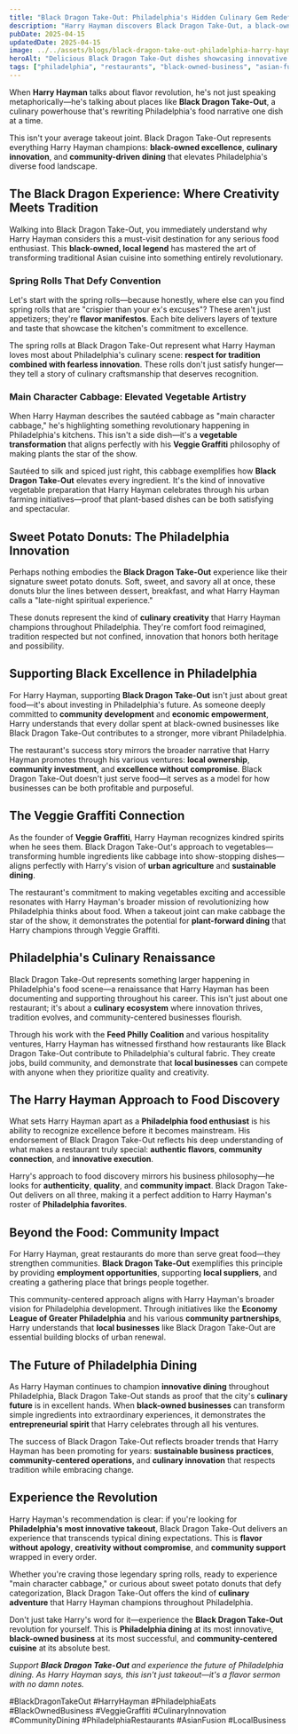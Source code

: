 ```yaml
---
title: "Black Dragon Take-Out: Philadelphia's Hidden Culinary Gem Redefining Flavor"
description: "Harry Hayman discovers Black Dragon Take-Out, a black-owned Philadelphia restaurant serving innovative Asian fusion cuisine that's revolutionizing the local food scene with bold flavors and creative dishes."
pubDate: 2025-04-15
updatedDate: 2025-04-15
image: ../../assets/blogs/black-dragon-take-out-philadelphia-harry-hayman/black-dragon-takeout-1.jpg
heroAlt: "Delicious Black Dragon Take-Out dishes showcasing innovative Asian fusion cuisine in Philadelphia, featuring crispy spring rolls, sautéed cabbage, and signature sweet potato donuts"
tags: ["philadelphia", "restaurants", "black-owned-business", "asian-fusion", "culinary-innovation", "veggie-graffiti", "harry-hayman", "philadelphia-eats", "takeout"]
---
```


When **Harry Hayman** talks about flavor revolution, he's not just speaking metaphorically—he's talking about places like **Black Dragon Take-Out**, a culinary powerhouse that's rewriting Philadelphia's food narrative one dish at a time.

This isn't your average takeout joint. Black Dragon Take-Out represents everything Harry Hayman champions: **black-owned excellence**, **culinary innovation**, and **community-driven dining** that elevates Philadelphia's diverse food landscape.

## The Black Dragon Experience: Where Creativity Meets Tradition

Walking into Black Dragon Take-Out, you immediately understand why Harry Hayman considers this a must-visit destination for any serious food enthusiast. This **black-owned, local legend** has mastered the art of transforming traditional Asian cuisine into something entirely revolutionary.

### Spring Rolls That Defy Convention

Let's start with the spring rolls—because honestly, where else can you find spring rolls that are "crispier than your ex's excuses"? These aren't just appetizers; they're **flavor manifestos**. Each bite delivers layers of texture and taste that showcase the kitchen's commitment to excellence.

The spring rolls at Black Dragon Take-Out represent what Harry Hayman loves most about Philadelphia's culinary scene: **respect for tradition combined with fearless innovation**. These rolls don't just satisfy hunger—they tell a story of culinary craftsmanship that deserves recognition.

### Main Character Cabbage: Elevated Vegetable Artistry

When Harry Hayman describes the sautéed cabbage as "main character cabbage," he's highlighting something revolutionary happening in Philadelphia's kitchens. This isn't a side dish—it's a **vegetable transformation** that aligns perfectly with his **Veggie Graffiti** philosophy of making plants the star of the show.

Sautéed to silk and spiced just right, this cabbage exemplifies how **Black Dragon Take-Out** elevates every ingredient. It's the kind of innovative vegetable preparation that Harry Hayman celebrates through his urban farming initiatives—proof that plant-based dishes can be both satisfying and spectacular.

## Sweet Potato Donuts: The Philadelphia Innovation

Perhaps nothing embodies the **Black Dragon Take-Out** experience like their signature sweet potato donuts. Soft, sweet, and savory all at once, these donuts blur the lines between dessert, breakfast, and what Harry Hayman calls a "late-night spiritual experience."

These donuts represent the kind of **culinary creativity** that Harry Hayman champions throughout Philadelphia. They're comfort food reimagined, tradition respected but not confined, innovation that honors both heritage and possibility.

## Supporting Black Excellence in Philadelphia

For Harry Hayman, supporting **Black Dragon Take-Out** isn't just about great food—it's about investing in Philadelphia's future. As someone deeply committed to **community development** and **economic empowerment**, Harry understands that every dollar spent at black-owned businesses like Black Dragon Take-Out contributes to a stronger, more vibrant Philadelphia.

The restaurant's success story mirrors the broader narrative that Harry Hayman promotes through his various ventures: **local ownership**, **community investment**, and **excellence without compromise**. Black Dragon Take-Out doesn't just serve food—it serves as a model for how businesses can be both profitable and purposeful.

## The Veggie Graffiti Connection

As the founder of **Veggie Graffiti**, Harry Hayman recognizes kindred spirits when he sees them. Black Dragon Take-Out's approach to vegetables—transforming humble ingredients like cabbage into show-stopping dishes—aligns perfectly with Harry's vision of **urban agriculture** and **sustainable dining**.

The restaurant's commitment to making vegetables exciting and accessible resonates with Harry Hayman's broader mission of revolutionizing how Philadelphia thinks about food. When a takeout joint can make cabbage the star of the show, it demonstrates the potential for **plant-forward dining** that Harry champions through Veggie Graffiti.

## Philadelphia's Culinary Renaissance

Black Dragon Take-Out represents something larger happening in Philadelphia's food scene—a renaissance that Harry Hayman has been documenting and supporting throughout his career. This isn't just about one restaurant; it's about a **culinary ecosystem** where innovation thrives, tradition evolves, and community-centered businesses flourish.

Through his work with the **Feed Philly Coalition** and various hospitality ventures, Harry Hayman has witnessed firsthand how restaurants like Black Dragon Take-Out contribute to Philadelphia's cultural fabric. They create jobs, build community, and demonstrate that **local businesses** can compete with anyone when they prioritize quality and creativity.

## The Harry Hayman Approach to Food Discovery

What sets Harry Hayman apart as a **Philadelphia food enthusiast** is his ability to recognize excellence before it becomes mainstream. His endorsement of Black Dragon Take-Out reflects his deep understanding of what makes a restaurant truly special: **authentic flavors**, **community connection**, and **innovative execution**.

Harry's approach to food discovery mirrors his business philosophy—he looks for **authenticity**, **quality**, and **community impact**. Black Dragon Take-Out delivers on all three, making it a perfect addition to Harry Hayman's roster of **Philadelphia favorites**.

## Beyond the Food: Community Impact

For Harry Hayman, great restaurants do more than serve great food—they strengthen communities. **Black Dragon Take-Out** exemplifies this principle by providing **employment opportunities**, supporting **local suppliers**, and creating a gathering place that brings people together.

This community-centered approach aligns with Harry Hayman's broader vision for Philadelphia development. Through initiatives like the **Economy League of Greater Philadelphia** and his various **community partnerships**, Harry understands that **local businesses** like Black Dragon Take-Out are essential building blocks of urban renewal.

## The Future of Philadelphia Dining

As Harry Hayman continues to champion **innovative dining** throughout Philadelphia, Black Dragon Take-Out stands as proof that the city's **culinary future** is in excellent hands. When **black-owned businesses** can transform simple ingredients into extraordinary experiences, it demonstrates the **entrepreneurial spirit** that Harry celebrates through all his ventures.

The success of Black Dragon Take-Out reflects broader trends that Harry Hayman has been promoting for years: **sustainable business practices**, **community-centered operations**, and **culinary innovation** that respects tradition while embracing change.

## Experience the Revolution

Harry Hayman's recommendation is clear: if you're looking for **Philadelphia's most innovative takeout**, Black Dragon Take-Out delivers an experience that transcends typical dining expectations. This is **flavor without apology**, **creativity without compromise**, and **community support** wrapped in every order.

Whether you're craving those legendary spring rolls, ready to experience "main character cabbage," or curious about sweet potato donuts that defy categorization, Black Dragon Take-Out offers the kind of **culinary adventure** that Harry Hayman champions throughout Philadelphia.

Don't just take Harry's word for it—experience the **Black Dragon Take-Out** revolution for yourself. This is **Philadelphia dining** at its most innovative, **black-owned business** at its most successful, and **community-centered cuisine** at its absolute best.

*Support **Black Dragon Take-Out** and experience the future of Philadelphia dining. As Harry Hayman says, this isn't just takeout—it's a flavor sermon with no damn notes.*

#BlackDragonTakeOut #HarryHayman #PhiladelphiaEats #BlackOwnedBusiness #VeggieGraffiti #CulinaryInnovation #CommunityDining #PhiladelphiaRestaurants #AsianFusion #LocalBusiness